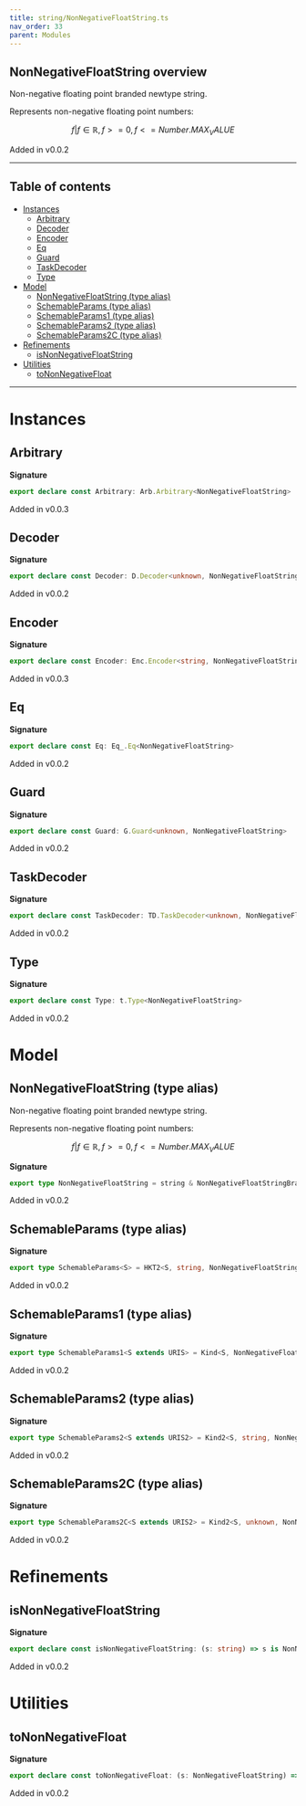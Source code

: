 ```yaml
---
title: string/NonNegativeFloatString.ts
nav_order: 33
parent: Modules
---
```


## NonNegativeFloatString overview

Non-negative floating point branded newtype string.

Represents non-negative floating point numbers:

```math
 { f | f ∈ ℝ, f >= 0, f <= Number.MAX_VALUE }
```

Added in v0.0.2

---

<h2 class="text-delta">Table of contents</h2>

- [Instances](#instances)
  - [Arbitrary](#arbitrary)
  - [Decoder](#decoder)
  - [Encoder](#encoder)
  - [Eq](#eq)
  - [Guard](#guard)
  - [TaskDecoder](#taskdecoder)
  - [Type](#type)
- [Model](#model)
  - [NonNegativeFloatString (type alias)](#nonnegativefloatstring-type-alias)
  - [SchemableParams (type alias)](#schemableparams-type-alias)
  - [SchemableParams1 (type alias)](#schemableparams1-type-alias)
  - [SchemableParams2 (type alias)](#schemableparams2-type-alias)
  - [SchemableParams2C (type alias)](#schemableparams2c-type-alias)
- [Refinements](#refinements)
  - [isNonNegativeFloatString](#isnonnegativefloatstring)
- [Utilities](#utilities)
  - [toNonNegativeFloat](#tononnegativefloat)

---

# Instances

## Arbitrary

**Signature**

```ts
export declare const Arbitrary: Arb.Arbitrary<NonNegativeFloatString>
```

Added in v0.0.3

## Decoder

**Signature**

```ts
export declare const Decoder: D.Decoder<unknown, NonNegativeFloatString>
```

Added in v0.0.2

## Encoder

**Signature**

```ts
export declare const Encoder: Enc.Encoder<string, NonNegativeFloatString>
```

Added in v0.0.3

## Eq

**Signature**

```ts
export declare const Eq: Eq_.Eq<NonNegativeFloatString>
```

Added in v0.0.2

## Guard

**Signature**

```ts
export declare const Guard: G.Guard<unknown, NonNegativeFloatString>
```

Added in v0.0.2

## TaskDecoder

**Signature**

```ts
export declare const TaskDecoder: TD.TaskDecoder<unknown, NonNegativeFloatString>
```

Added in v0.0.2

## Type

**Signature**

```ts
export declare const Type: t.Type<NonNegativeFloatString>
```

Added in v0.0.2

# Model

## NonNegativeFloatString (type alias)

Non-negative floating point branded newtype string.

Represents non-negative floating point numbers:

```math
 { f | f ∈ ℝ, f >= 0, f <= Number.MAX_VALUE }
```

**Signature**

```ts
export type NonNegativeFloatString = string & NonNegativeFloatStringBrand
```

Added in v0.0.2

## SchemableParams (type alias)

**Signature**

```ts
export type SchemableParams<S> = HKT2<S, string, NonNegativeFloatString>
```

Added in v0.0.2

## SchemableParams1 (type alias)

**Signature**

```ts
export type SchemableParams1<S extends URIS> = Kind<S, NonNegativeFloatString>
```

Added in v0.0.2

## SchemableParams2 (type alias)

**Signature**

```ts
export type SchemableParams2<S extends URIS2> = Kind2<S, string, NonNegativeFloatString>
```

Added in v0.0.2

## SchemableParams2C (type alias)

**Signature**

```ts
export type SchemableParams2C<S extends URIS2> = Kind2<S, unknown, NonNegativeFloatString>
```

Added in v0.0.2

# Refinements

## isNonNegativeFloatString

**Signature**

```ts
export declare const isNonNegativeFloatString: (s: string) => s is NonNegativeFloatString
```

Added in v0.0.2

# Utilities

## toNonNegativeFloat

**Signature**

```ts
export declare const toNonNegativeFloat: (s: NonNegativeFloatString) => NonNegativeFloat.NonNegativeFloat
```

Added in v0.0.2
